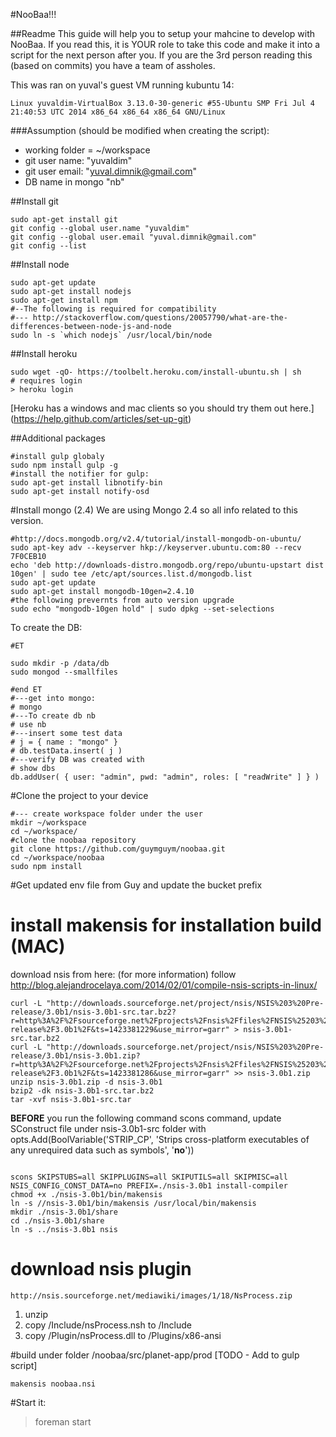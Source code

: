 #NooBaa!!!


##Readme
This guide will help you to setup your mahcine to develop with NooBaa.
If you read this, it is YOUR role to take this code and make it into a script for the next person after you.
If you are the 3rd person reading this (based on commits) you have a team of assholes. 

This was ran on yuval's guest VM running kubuntu 14: 

`Linux yuvaldim-VirtualBox 3.13.0-30-generic #55-Ubuntu SMP Fri Jul 4 21:40:53 UTC 2014 x86_64 x86_64 x86_64 GNU/Linux`

###Assumption (should be modified when creating the script):
* working folder = ~/workspace
* git user name: "yuvaldim"
* git user email: "yuval.dimnik@gmail.com"
* DB name in mongo "nb"

##Install git
```
sudo apt-get install git
git config --global user.name "yuvaldim"
git config --global user.email "yuval.dimnik@gmail.com"
git config --list
```

##Install node
```
sudo apt-get update
sudo apt-get install nodejs
sudo apt-get install npm
#--The following is required for compatibility
#--- http://stackoverflow.com/questions/20057790/what-are-the-differences-between-node-js-and-node
sudo ln -s `which nodejs` /usr/local/bin/node
```

##Install heroku
```
sudo wget -qO- https://toolbelt.heroku.com/install-ubuntu.sh | sh
# requires login
> heroku login
```
[Heroku has a windows and mac clients so you should try them out here.] (https://help.github.com/articles/set-up-git)

##Additional packages
```
#install gulp globaly
sudo npm install gulp -g
#install the notifier for gulp:
sudo apt-get install libnotify-bin
sudo apt-get install notify-osd
```

#Install mongo (2.4)
We are using Mongo 2.4 so all info related to this version. 
```
#http://docs.mongodb.org/v2.4/tutorial/install-mongodb-on-ubuntu/
sudo apt-key adv --keyserver hkp://keyserver.ubuntu.com:80 --recv 7F0CEB10
echo 'deb http://downloads-distro.mongodb.org/repo/ubuntu-upstart dist 10gen' | sudo tee /etc/apt/sources.list.d/mongodb.list
sudo apt-get update
sudo apt-get install mongodb-10gen=2.4.10
#the following prevernts from auto version upgrade
sudo echo "mongodb-10gen hold" | sudo dpkg --set-selections
```
To create the DB:
```
#ET

sudo mkdir -p /data/db
sudo mongod --smallfiles

#end ET
#---get into mongo:
# mongo
#---To create db nb
# use nb
#---insert some test data
# j = { name : "mongo" }
# db.testData.insert( j )
#---verify DB was created with 
# show dbs
db.addUser( { user: "admin", pwd: "admin", roles: [ "readWrite" ] } )
```
#Clone the project to your device
```
#--- create workspace folder under the user
mkdir ~/workspace
cd ~/workspace/
#clone the noobaa repository
git clone https://github.com/guymguym/noobaa.git
cd ~/workspace/noobaa
sudo npm install
```
#Get updated env file from Guy and update the bucket prefix

# install makensis for installation build (MAC)
download nsis from here:
(for more information) follow http://blog.alejandrocelaya.com/2014/02/01/compile-nsis-scripts-in-linux/
```
curl -L "http://downloads.sourceforge.net/project/nsis/NSIS%203%20Pre-release/3.0b1/nsis-3.0b1-src.tar.bz2?r=http%3A%2F%2Fsourceforge.net%2Fprojects%2Fnsis%2Ffiles%2FNSIS%25203%2520Pre-release%2F3.0b1%2F&ts=1423381229&use_mirror=garr" > nsis-3.0b1-src.tar.bz2
curl -L "http://downloads.sourceforge.net/project/nsis/NSIS%203%20Pre-release/3.0b1/nsis-3.0b1.zip?r=http%3A%2F%2Fsourceforge.net%2Fprojects%2Fnsis%2Ffiles%2FNSIS%25203%2520Pre-release%2F3.0b1%2F&ts=1423381286&use_mirror=garr" >> nsis-3.0b1.zip
unzip nsis-3.0b1.zip -d nsis-3.0b1
bzip2 -dk nsis-3.0b1-src.tar.bz2
tar -xvf nsis-3.0b1-src.tar
```
**BEFORE** you run the following command scons command, update SConstruct file under nsis-3.0b1-src folder with 
opts.Add(BoolVariable('STRIP_CP', 'Strips cross-platform executables of any unrequired data such as symbols', '**no**'))
```

scons SKIPSTUBS=all SKIPPLUGINS=all SKIPUTILS=all SKIPMISC=all NSIS_CONFIG_CONST_DATA=no PREFIX=./nsis-3.0b1 install-compiler
chmod +x ./nsis-3.0b1/bin/makensis
ln -s //nsis-3.0b1/bin/makensis /usr/local/bin/makensis
mkdir ./nsis-3.0b1/share
cd ./nsis-3.0b1/share
ln -s ../nsis-3.0b1 nsis
```

# download nsis plugin 

```
http://nsis.sourceforge.net/mediawiki/images/1/18/NsProcess.zip
```
1. unzip
2. copy <extracted folder>/Include/nsProcess.nsh to <nsis folder>/Include
3. copy <extracted folder>/Plugin/nsProcess.dll to <nsis folder>/Plugins/x86-ansi

#build under folder /noobaa/src/planet-app/prod
[TODO - Add to gulp script]

```
makensis noobaa.nsi
```

#Start it:
> foreman start
